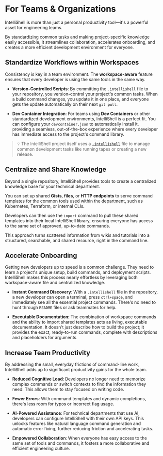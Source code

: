 # For Teams & Organizations

IntelliShell is more than just a personal productivity tool—it's a powerful asset for engineering teams.

By standardizing common tasks and making project-specific knowledge easily accessible, it streamlines collaboration,
accelerates onboarding, and creates a more efficient development environment for everyone.

## Standardize Workflows within Workspaces

Consistency is key in a team environment. The **workspace-aware** feature ensures that every developer is using the same
tools in the same way.

- **Version-Controlled Scripts**: By committing the `.intellishell` file to your repository, you version-control your
  project's common tasks. When a build command changes, you update it in one place, and everyone gets the update
  automatically on their next `git pull`.

- **Dev Container Integration**: For teams using **Dev Containers** or other standardized development environments,
  IntelliShell is a perfect fit. You can configure your `devcontainer.json` to automatically install it, providing a
  seamless, out-of-the-box experience where every developer has immediate access to the project's command library.

> 💡 The IntelliShell project itself uses a [`.intellishell`](https://github.com/lasantosr/intelli-shell/blob/main/.intellishell)
> file to manage common development tasks like running tapes or creating a new release.

## Centralize and Share Knowledge

Beyond a single repository, IntelliShell provides tools to create a centralized knowledge base for your technical
department.

You can set up shared **Gists**, **files**, or **HTTP endpoints** to serve command templates for the common tools used
within the department, such as Kubernetes, Terraform, or internal CLIs.

Developers can then use the `import` command to
pull these shared templates into their local IntelliShell library, ensuring everyone has access to the same set of
approved, up-to-date commands.

This approach turns scattered information from wikis and tutorials into a structured, searchable, and shared resource,
right in the command line.

## Accelerate Onboarding

Getting new developers up to speed is a common challenge. They need to learn a project's unique setup, build commands,
and deployment scripts. IntelliShell makes this process nearly effortless by leveraging both workspace-aware file and
centralized knowledge.

- **Instant Command Discovery**: With a `.intellishell` file in the repository, a new developer can open a terminal,
  press `ctrl+space`, and immediately see all the essential project commands. There's no need to hunt through `README`
  files or ask teammates for help.

- **Executable Documentation**: The combination of workspace commands and the ability to import shared templates acts as
  living, executable documentation. It doesn't just describe how to build the project; it provides the exact,
  ready-to-run commands, complete with descriptions and placeholders for arguments.

## Increase Team Productivity

By addressing the small, everyday frictions of command-line work, IntelliShell adds up to significant productivity gains
for the whole team.

- **Reduced Cognitive Load**: Developers no longer need to memorize complex commands or switch contexts to find the
  information they need. This allows them to stay focused on writing code.

- **Fewer Errors**: With command templates and dynamic completions, there's less room for typos or incorrect flag usage.

- **AI-Powered Assistance**: For technical departments that use AI, developers can configure IntelliShell with their own
  API keys. This unlocks features like natural language command generation and automatic error fixing, further reducing
  friction and accelerating tasks.

- **Empowered Collaboration**: When everyone has easy access to the same set of tools and commands, it fosters a more
  collaborative and efficient engineering culture.
